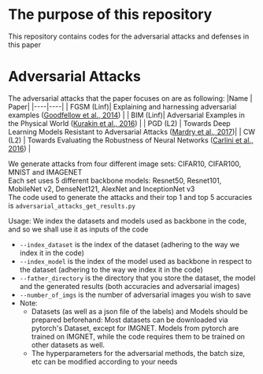 # The purpose of this repository
This repository contains codes for the adversarial attacks and defenses in this paper
# Adversarial Attacks
The adversarial attacks that the paper focuses on are as following:
|Name | Paper|
|----|----|
| FGSM (Linf)| Explaining and harnessing adversarial examples ([Goodfellow et al., 2014](https://arxiv.org/abs/1412.6572)) |
| BIM (Linf)| Adversarial Examples in the Physical World ([Kurakin et al., 2016](https://arxiv.org/abs/1607.02533)) |
| PGD (L2) | Towards Deep Learning Models Resistant to Adversarial Attacks ([Mardry et al., 2017](https://arxiv.org/abs/1706.06083))|
| CW (L2) | Towards Evaluating the Robustness of Neural Networks ([Carlini et al., 2016](https://arxiv.org/abs/1608.04644)) |

We generate attacks from four different image sets: CIFAR10, CIFAR100, MNIST and IMAGENET  
Each set uses 5 different backbone models: Resnet50, Resnet101, MobileNet v2, DenseNet121, AlexNet and InceptionNet v3  
The code used to generate the attacks and their top 1 and top 5 accuracies is `adversarial_attacks_get_results.py`

Usage: We index the datasets and models used as backbone in the code, and so we shall use it as inputs of the code
* `--index_dataset` is the index of the dataset (adhering to the way we index it in the code)
* `--index_model` is the index of the model used as backbone in respect to the dataset (adhering to the way we index it in the code)
* `--father_directory` is the directory that you store the dataset, the model and the generated results (both accuracies and adversarial images)
* `--number_of_imgs` is the number of adversarial images you wish to save
* Note:
   - Datasets (as well as a json file of the labels) and Models should be prepared beforehand: Most datasets can be downloaded via pytorch's Dataset, except for IMGNET. Models from pytorch are trained on IMGNET, while the code requires them to be trained on other datasets as well.
   - The hyperparameters for the adversarial methods, the batch size, etc can be modified according to your needs





